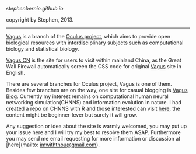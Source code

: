 *stephenbernie.github.io*

copyright by Stephen, 2013.

---


[Vagus](http://biestephen.com) is a branch of the [Oculus project](http://www.oculus.im), which aims to provide open biological resources with interdisciplinary subjects such as computational biology and statistical biology. 

[Vagus CN](http://cn.oculus.im) is the site for users to visit within mainland China, as the Great Wall Firewall automatically screen the CSS code for original [Vagus](http://biestephen.com) site in English.

There are several branches for Oculus project, Vagus is one of them. Besides few branches are on the way, one site for casual blogging is [Vagus Blog](http://blog.oculus.im). Currently my interest remains on computational human neural networking simulation(CHNNS) and information evolution in nature. I had created a repo on CHNNS with R and those interested can visit [here](https://github.com/stephenbernie/R), the content might be beginner-lever but surely it will grow.

Any suggestion or idea about the site is warmly welcomed, you may put up your issue here and I will try my best to resolve them ASAP. Furthermore you may send me email requesting for more information or discussion at [here](mailto: imwiththou@gmail.com).